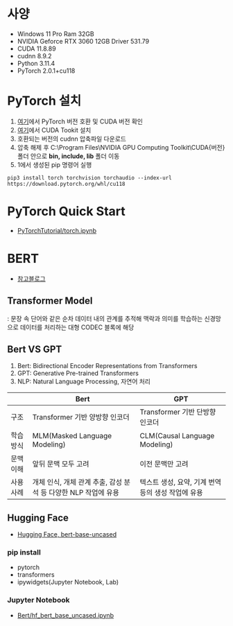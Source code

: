 # 사양
- Windows 11 Pro Ram 32GB
- NVIDIA Geforce RTX 3060 12GB Driver 531.79
- CUDA 11.8.89
- cudnn 8.9.2
- Python 3.11.4
- PyTorch 2.0.1+cu118

# PyTorch 설치
1. [여기](https://pytorch.kr/get-started/locally/)에서 PyTorch 버전 호환 및 CUDA 버전 확인 
2. [여기](https://developer.nvidia.com/rdp/cudnn-archive)에서 CUDA Tookit 설치
3. 호환되는 버전의 cudnn 압축파일 다운로드
4. 압축 해제 후 C:\Program Files\NVIDIA GPU Computing Toolkit\CUDA\{버전} 폴더 안으로 **bin, include, lib** 폴더 이동
5. 1에서 생성된 pip 명령어 실행
```
pip3 install torch torchvision torchaudio --index-url https://download.pytorch.org/whl/cu118
```

# PyTorch Quick Start
- [PyTorchTutorial/torch.ipynb](PyTorchTutorial/torch.ipynb)

# BERT
- [참고블로그](https://heekangpark.github.io/nlp/huggingface-bert#kramdown_%EA%B5%AC%ED%98%84)

## Transformer Model
: 문장 속 단어와 같은 순차 데이터 내의 관계를 추적해 맥락과 의미를 학습하는 신경망으로 데이터를 처리하는 대형 CODEC 블록에 해당

## Bert VS GPT
1. Bert: Bidirectional Encoder Representations from Transformers
2. GPT: Generative Pre-trained Transformers
3. NLP: Natural Language Processing, 자연어 처리

|       | Bert                                    | GPT                            |
|-------|-----------------------------------------|--------------------------------|
| 구조    | Transformer 기반 양방향 인코더                  | Transformer 기반 단방향 인코더         |
| 학습 방식 | MLM(Masked Language Modeling)           | CLM(Causal Language Modeling)  |
| 문맥 이해 | 앞뒤 문맥 모두 고려                             | 이전 문맥만 고려                      |
| 사용 사례 | 개체 인식, 개체 관계 추출, 감성 분석 등 다양한 NLP 작업에 유용 | 텍스트 생성, 요약, 기계 번역 등의 생성 작업에 유용 |

## Hugging Face
- [Hugging Face, bert-base-uncased](https://huggingface.co/bert-base-uncased)

### pip install
- pytorch
- transformers
- ipywidgets(Jupyter Notebook, Lab)

### Jupyter Notebook
- [Bert/hf_bert_base_uncased.ipynb](BERT/hf_bert_base_uncased.ipynb)